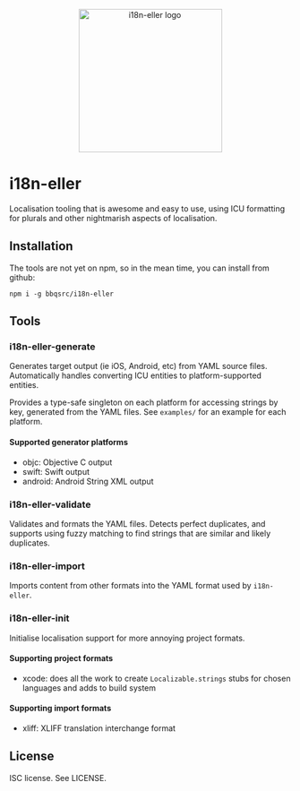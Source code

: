 <p align="center">
  <img width="256" height="256" src="https://user-images.githubusercontent.com/279099/43086531-de0e9012-8e9d-11e8-8674-b419b69ca922.png" alt="i18n-eller logo"/>
</p>

# i18n-eller

Localisation tooling that is awesome and easy to use, using ICU formatting for plurals and other nightmarish aspects of localisation.

## Installation

The tools are not yet on npm, so in the mean time, you can install from github:

```
npm i -g bbqsrc/i18n-eller
```

## Tools

### i18n-eller-generate

Generates target output (ie iOS, Android, etc) from YAML source files. Automatically handles converting ICU entities to platform-supported entities.

Provides a type-safe singleton on each platform for accessing strings by key, generated from the YAML files. See `examples/` for an example for each platform.

#### Supported generator platforms

- objc: Objective C output
- swift: Swift output
- android: Android String XML output

### i18n-eller-validate

Validates and formats the YAML files. Detects perfect duplicates, and supports using fuzzy matching to find strings that are similar and likely duplicates.

### i18n-eller-import

Imports content from other formats into the YAML format used by `i18n-eller`.

### i18n-eller-init

Initialise localisation support for more annoying project formats.

#### Supporting project formats

- xcode: does all the work to create `Localizable.strings` stubs for chosen languages and adds to build system

#### Supporting import formats

- xliff: XLIFF translation interchange format

## License

ISC license. See LICENSE.
